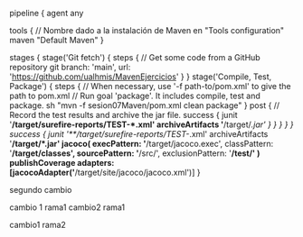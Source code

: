    pipeline {
  agent any

  tools {
    // Nombre dado a la instalación de Maven en "Tools configuration"
    maven "Default Maven"
  }

  stages {
    stage('Git fetch') { 
      steps {
        // Get some code from a GitHub repository
        git branch: 'main', url: 'https://github.com/ualhmis/MavenEjercicios'
      }
    }
    stage('Compile, Test, Package') { 
      steps {
        // When necessary, use '-f path-to/pom.xml' to give the path to pom.xml
        // Run goal 'package'. It includes compile, test and package.
        sh "mvn  -f sesion07Maven/pom.xml clean package" 
      }
      post { 
        // Record the test results and archive the jar file.
        success {
          junit '**/target/surefire-reports/TEST-*.xml'
          archiveArtifacts '**/target/*.jar'
        }
      }
    }
  }
}
  success { 
    junit '**/target/surefire-reports/TEST-*.xml'
    archiveArtifacts '**/target/*.jar'
    jacoco( 
      execPattern: '**/target/jacoco.exec',
      classPattern: '**/target/classes',
      sourcePattern: '**/src/',
      exclusionPattern: '**/test/'
    )
    publishCoverage adapters: [jacocoAdapter('**/target/site/jacoco/jacoco.xml')] 
  }


  segundo cambio

  cambio 1 rama1
  cambio2 rama1

  cambio1 rama2